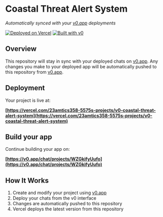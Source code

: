 # Coastal Threat Alert System

*Automatically synced with your [v0.app](https://v0.app) deployments*

[![Deployed on Vercel](https://img.shields.io/badge/Deployed%20on-Vercel-black?style=for-the-badge&logo=vercel)](https://vercel.com/23amtics358-5575s-projects/v0-coastal-threat-alert-system)
[![Built with v0](https://img.shields.io/badge/Built%20with-v0.app-black?style=for-the-badge)](https://v0.app/chat/projects/WZGkifyUufo)

## Overview

This repository will stay in sync with your deployed chats on [v0.app](https://v0.app).
Any changes you make to your deployed app will be automatically pushed to this repository from [v0.app](https://v0.app).

## Deployment

Your project is live at:

**[https://vercel.com/23amtics358-5575s-projects/v0-coastal-threat-alert-system](https://vercel.com/23amtics358-5575s-projects/v0-coastal-threat-alert-system)**

## Build your app

Continue building your app on:

**[https://v0.app/chat/projects/WZGkifyUufo](https://v0.app/chat/projects/WZGkifyUufo)**

## How It Works

1. Create and modify your project using [v0.app](https://v0.app)
2. Deploy your chats from the v0 interface
3. Changes are automatically pushed to this repository
4. Vercel deploys the latest version from this repository